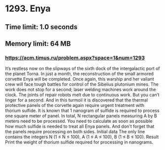 # 1293. Enya
## Time limit: 1.0 seconds
## Memory limit: 64 MB
### https://acm.timus.ru/problem.aspx?space=1&num=1293
It’s restless now on the slipways of the sixth dock of the intergalactic port of the planet Torna. In just a month, the reconstruction of the small armored corvette Enya will be completed. Once again, this warship and her valiant crew will face tough battles for control of the Sibelius plutonium mines. The work does not stop for a second; laser welding machines work around the clock. The joints of repair robots melt due to continuous work. But you can’t linger for a second.
And in this turmoil it is discovered that the thermal protective panels of the corvette again require urgent treatment with thorium sulfide. It is known that 1 nanogram of sulfide is required to process one square meter of panel. In total, N rectangular panels measuring A by B meters need to be processed. You need to calculate as soon as possible how much sulfide is needed to treat all Enya panels. And don't forget that the panels require processing on both sides.
Initial data
The only line contains the integers N (1 ≤ N ≤ 100), A (1 ≤ A ≤ 100), B (1 ≤ B ≤ 100).
Result
Print the weight of thorium sulfide required for processing in nanograms.